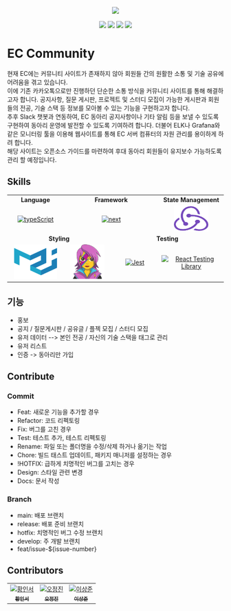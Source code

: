 <p align="center">
<img src="https://user-images.githubusercontent.com/24623403/141669528-db8bea81-26e7-4590-a2d0-354bb03dcb11.png" width="350px"/>
</p>
<p align="center">   
   <img src='https://img.shields.io/github/package-json/v/EndlessCreation/EC_Community_Front'>
     <a href="https://github.com/EndlessCreation/EC_Community_Front/issues"><img src='https://img.shields.io/github/issues/EndlessCreation/EC_Community_Front'></a>
      <a href="https://github.com/EndlessCreation/EC_Community_Front/graphs/contributors"><img src='https://img.shields.io/github/contributors/EndlessCreation/EC_Community_Front'></a>
      <a href="https://app.netlify.com/sites/ec-community/deploys"><img src='https://api.netlify.com/api/v1/badges/e49cdafe-409d-47c1-b45e-bb1672b7c3da/deploy-status'></a>
</p>

# EC Community

현재 EC에는 커뮤니티 사이트가 존재하지 않아 회원들 간의 원활한 소통 및 기술 공유에 어려움을 겪고 있습니다.  
이에 기존 카카오톡으로만 진행하던 단순한 소통 방식을 커뮤니티 사이트를 통해 해결하고자 합니다. 공지사항, 질문 게시판, 프로젝트 및 스터디 모집이 가능한 게시판과 회원들의 전공, 기술 스택 등 정보를 모아볼 수 있는 기능을 구현하고자 합니다.  
추후 Slack 챗봇과 연동하여, EC 동아리 공지사항이나 기타 알림 등을 보낼 수 있도록 구현하여 동아리 운영에 발전할 수 있도록 기여하려 합니다. 더불어 ELK나 Grafana와 같은 모니터링 툴을 이용해 웹사이트를 통해 EC 서버 컴퓨터의 자원 관리를 용이하게 하려 합니다.  
해당 사이트는 오픈소스 가이드를 마련하여 후대 동아리 회원들이 유지보수 가능하도록 관리 할 예정입니다.

## Skills

<table align="center"><tbody>
    <tr>
        <td colspan="1" align="center"><strong>Language</strong></td>
        <td colspan="2" align="center"><strong>Framework</strong></td>
        <td colspan="1" align="center"><strong>State Management</strong></td>
    </tr>
    <tr align="center" valign="middle">
        <td width="100">
            <a href="https://www.typescriptlang.org/" target="_blank"> 
                <img src="https://user-images.githubusercontent.com/24623403/141670247-7c4a3d98-5869-4808-ba4a-fef810dc63f9.png" alt="typeScript" width="80" height="80"/> 
            </a><br>
        </td>
            <td width="200" align="center" colspan="2">
            <a href="https://nextjs.org/" target="_blank"> 
                <img src="https://user-images.githubusercontent.com/24623403/141670773-81b7e9a3-6431-485b-ae11-08c6d5c4cb4b.png" alt="next" width="120" height="60"/> 
            </a><br>
        </td>
        <td width="140" align="center">
            <a href="https://redux.js.org" target="_blank"> 
                <img src="https://github.com/devicons/devicon/blob/master/icons/redux/redux-original.svg" alt="redux" width="80" height="60"/> 
            </a><br>
        </td>
    </tr>
    <tr>
        <td colspan="2" align="center"><strong>Styling</strong></td>
        <td colspan="2" align="center"><strong>Testing</strong></td>
    </tr>
    <tr>
        <td width="120" align="center">
            <a href="https://material-ui.com" target="_blank"> 
                <img src="https://github.com/devicons/devicon/blob/master/icons/materialui/materialui-original.svg" alt="material-ui" width="100" height="80"/> 
            </a><br>
        </td>
        <td width="100" align="center">
            <a href="https://emotion.sh/docs/introduction" target="_blank"> 
                <img src="https://raw.githubusercontent.com/emotion-js/emotion/main/emotion.png" alt="emotion" width="80" height="80"/> 
            </a><br>
        </td>
        <td width="100" align="center">
            <a href="https://jestjs.io/" target="_blank"> 
                <img src="https://user-images.githubusercontent.com/24623403/141670720-f3aa3e80-5b86-41a8-9633-f5c2acea2bde.png" alt="Jest" width="80" height="60"/> 
            </a><br>
        </td>
        <td width="100" align="center">
            <a href="https://testing-library.com/docs/react-testing-library" target="_blank"> 
                <img src="https://user-images.githubusercontent.com/24623403/141670712-57da78c7-b4fc-4076-a194-f2b10b985ff0.png" alt="React Testing Library" width="80" height="80"/> 
            </a><br>
        </td>
    </tr>
</tbody></table>

## 기능

- 홍보
- 공지 / 질문게시판 / 공유글 / 플젝 모집 / 스터디 모집
- 유저 데이터 --> 본인 전공 / 자신의 기술 스택을 태그로 관리
- 유저 리스트
- 인증 -> 동아리만 가입

## Contribute

### Commit

- Feat: 새로운 기능을 추가할 경우
- Refactor: 코드 리펙토링
- Fix: 버그를 고친 경우
- Test: 테스트 추가, 테스트 리펙토링
- Rename: 파일 또는 폴더명을 수정/삭제 하거나 옮기는 작업
- Chore: 빌드 태스트 업데이트, 패키지 매니저를 설정하는 경우
- !HOTFIX: 급하게 치명적인 버그를 고치는 경우
- Design: 스타일 관련 변경
- Docs: 문서 작성

### Branch

- main: 배포 브랜치
- release: 배포 준비 브랜치
- hotfix: 치명적인 버그 수정 브랜치
- develop: 주 개발 브랜치
- feat/issue-${issue-number}

## Contributors

<table height="200px">
  <tr>
    <td align="center">
    <a href="https://github.com/sjsjsj1246"><img src="https://avatars.githubusercontent.com/u/24623403?v=4" width="150px;" alt="황인서"/><br /><sub><b>황인서</b></sub></a><br />
    </td>
     <td align="center">
        <a href="https://github.com/DNATUNA"><img src="https://avatars.githubusercontent.com/u/33178048?v=4" width="150px" alt="오정진"/><br /><sub><b>오정진</b></sub></a>
     </td>
     </td>
     <td align="center">
        <a href="https://github.com/DNATUNA"><img src="https://avatars.githubusercontent.com/u/66112027?v=4" width="150px" alt="이상준"/><br /><sub><b>이상준</b></sub></a>
     </td>
  <tr>
</table>
